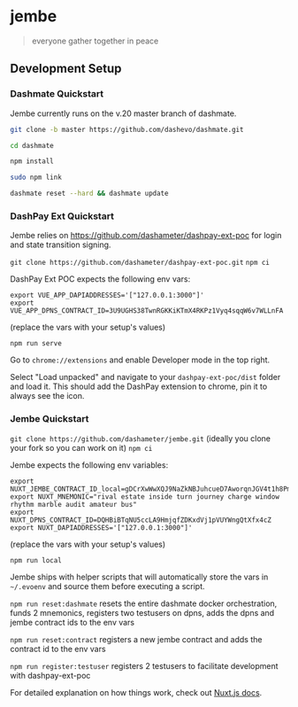 # jembe

> everyone gather together in peace

## Development Setup

### Dashmate Quickstart

Jembe currently runs on the v.20 master branch of dashmate.

```bash
git clone -b master https://github.com/dashevo/dashmate.git

cd dashmate

npm install

sudo npm link

dashmate reset --hard && dashmate update
```

### DashPay Ext Quickstart

Jembe relies on https://github.com/dashameter/dashpay-ext-poc for login and state transition signing.

`git clone https://github.com/dashameter/dashpay-ext-poc.git`
`npm ci`

DashPay Ext POC expects the following env vars:

```
export VUE_APP_DAPIADDRESSES='["127.0.0.1:3000"]'
export VUE_APP_DPNS_CONTRACT_ID=3U9UGHS38TwnRGKKiKTmX4RKPz1Vyq4sqqW6v7WLLnFA
```

(replace the vars with your setup's values)

`npm run serve`

Go to `chrome://extensions` and enable Developer mode in the top right.

Select "Load unpacked" and navigate to your `dashpay-ext-poc/dist` folder and load it. This should add the DashPay extension to chrome, pin it to always see the icon.

### Jembe Quickstart

`git clone https://github.com/dashameter/jembe.git` (ideally you clone your fork so you can work on it)
`npm ci`

Jembe expects the following env variables:

```
export NUXT_JEMBE_CONTRACT_ID_local=gDCrXwWwXQJ9NaZkNBJuhcueD7AworqnJGV4t1h8PmH
export NUXT_MNEMONIC="rival estate inside turn journey charge window rhythm marble audit amateur bus"
export NUXT_DPNS_CONTRACT_ID=DQHBiBTqNU5ccLA9HmjqfZDKxdVj1pVUYWngQtXfx4cZ
export NUXT_DAPIADDRESSES='["127.0.0.1:3000"]'
```

(replace the vars with your setup's values)

`npm run local`

Jembe ships with helper scripts that will automatically store the vars in `~/.evoenv` and source them before executing a script.

`npm run reset:dashmate` resets the entire dashmate docker orchestration, funds 2 mnemonics, registers two testusers on dpns, adds the dpns and jembe contract ids to the env vars

`npm run reset:contract` registers a new jembe contract and adds the contract id to the env vars

`npm run register:testuser` registers 2 testusers to facilitate development with dashpay-ext-poc

For detailed explanation on how things work, check out [Nuxt.js docs](https://nuxtjs.org).
